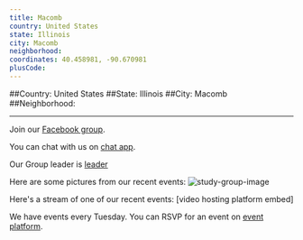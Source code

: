 ```yaml
---
title: Macomb
country: United States
state: Illinois
city: Macomb
neighborhood: 
coordinates: 40.458981, -90.670981
plusCode:
---
```


##Country: United States
##State: Illinois
##City: Macomb
##Neighborhood: 
*****
Join our [Facebook group](https://www.facebook.com/groups/free.code.camp.macomb.il).

You can chat with us on [chat app]().

Our Group leader is [leader]()

Here are some pictures from our recent events:
![study-group-image]()

Here's a stream of one of our recent events:
[video hosting platform embed]

We have events every Tuesday. You can RSVP for an event on [event platform]().
